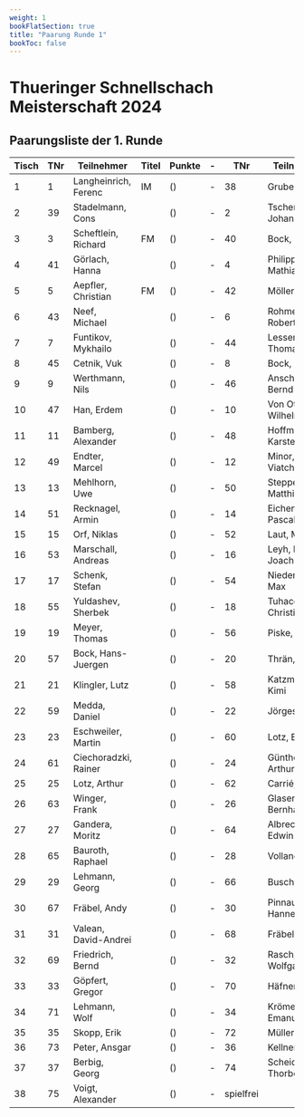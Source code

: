 ```yaml
---
weight: 1
bookFlatSection: true
title: "Paarung Runde 1"
bookToc: false
---
```


# Thueringer Schnellschach Meisterschaft 2024

## Paarungsliste der 1. Runde
| Tisch | TNr | Teilnehmer          | Titel | Punkte | - | TNr | Teilnehmer         | Titel | Punkte | Ergebnis | At. |
|-------|-----|---------------------|-------|--------|---|-----|--------------------|-------|--------|----------|-----|
| 1     | 1   | Langheinrich, Ferenc| IM    | ()     | - | 38  | Grube, Paul        |       | ()     | 1 - 0    |     |
| 2     | 39  | Stadelmann, Cons    |       | ()     | - | 2   | Tschernatsch, Johannes | FM    | ()     | 0 - 1    |     |
| 3     | 3   | Scheftlein, Richard | FM    | ()     | - | 40  | Bock, Leonas       |       | ()     | 1 - 0    |     |
| 4     | 41  | Görlach, Hanna      |       | ()     | - | 4   | Philipp, Mathias   |       | ()     | 0 - 1    |     |
| 5     | 5   | Aepfler, Christian  | FM    | ()     | - | 42  | Möller, Axel       |       | ()     | 1 - 0    |     |
| 6     | 43  | Neef, Michael       |       | ()     | - | 6   | Rohmeiß, Roberto   |       | ()     | 0 - 1    |     |
| 7     | 7   | Funtikov, Mykhailo  |       | ()     | - | 44  | Lesser, Thomas     |       | ()     | 1 - 0    |     |
| 8     | 45  | Cetnik, Vuk         |       | ()     | - | 8   | Bock, Marlon       |       | ()     | 1 - 0    |     |
| 9     | 9   | Werthmann, Nils     |       | ()     | - | 46  | Anschütz, Bernd    |       | ()     | 1 - 0    |     |
| 10    | 47  | Han, Erdem          |       | ()     | - | 10  | Von Otte, Wilhelm  |       | ()     | 0 - 1    |     |
| 11    | 11  | Bamberg, Alexander  |       | ()     | - | 48  | Hoffmann, Karsten  |       | ()     | 1 - 0    |     |
| 12    | 49  | Endter, Marcel      |       | ()     | - | 12  | Minor, Viatcheslav |       | ()     | 0 - 1    |     |
| 13    | 13  | Mehlhorn, Uwe       |       | ()     | - | 50  | Stepper, Matthias  |       | ()     | 1 - 0    |     |
| 14    | 51  | Recknagel, Armin    |       | ()     | - | 14  | Eichenauer, Pascal |       | ()     | 0 - 1    |     |
| 15    | 15  | Orf, Niklas         |       | ()     | - | 52  | Laut, Martin       |       | ()     | 1 - 0    |     |
| 16    | 53  | Marschall, Andreas  |       | ()     | - | 16  | Leyh, Hans-Joachim|       | ()     | 0 - 1    |     |
| 17    | 17  | Schenk, Stefan      |       | ()     | - | 54  | Niedermeyer, Max   |       | ()     | 1 - 0    |     |
| 18    | 55  | Yuldashev, Sherbek  |       | ()     | - | 18  | Tuhacek, Christian |       | ()     | ½ - ½    |     |
| 19    | 19  | Meyer, Thomas       |       | ()     | - | 56  | Piske, Justus      |       | ()     | 1 - 0    |     |
| 20    | 57  | Bock, Hans-Juergen  |       | ()     | - | 20  | Thrän, Uwe         |       | ()     | 0 - 1    |     |
| 21    | 21  | Klingler, Lutz      |       | ()     | - | 58  | Katzmann, Kimi     | +     | ()     | 1 - 0    |     |
| 22    | 59  | Medda, Daniel       |       | ()     | - | 22  | Jörges, Frank      |       | ()     | 0 - 1    |     |
| 23    | 23  | Eschweiler, Martin  |       | ()     | - | 60  | Lotz, Bruno        |       | ()     | ½ - ½    |     |
| 24    | 61  | Ciechoradzki, Rainer|       | ()     | - | 24  | Günther, Arthur    |       | ()     | 0 - 1    |     |
| 25    | 25  | Lotz, Arthur        |       | ()     | - | 62  | Carrié, René       |       | ()     | 1 - 0    |     |
| 26    | 63  | Winger, Frank       |       | ()     | - | 26  | Glaser, Bernhard   |       | ()     | 0 - 1    |     |
| 27    | 27  | Gandera, Moritz     |       | ()     | - | 64  | Albrecht, Edwin    |       | ()     | 1 - 0    |     |
| 28    | 65  | Bauroth, Raphael    |       | ()     | - | 28  | Volland, Ralf      |       | ()     | ½ - ½    |     |
| 29    | 29  | Lehmann, Georg      |       | ()     | - | 66  | Busch, Leon        |       | ()     | 1 - 0    |     |
| 30    | 67  | Fräbel, Andy        |       | ()     | - | 30  | Pinnau, Hannes     |       | ()     | 0 - 1    |     |
| 31    | 31  | Valean, David-Andrei|       | ()     | - | 68  | Fräbel, Miro       |       | ()     | 1 - 0    |     |
| 32    | 69  | Friedrich, Bernd    |       | ()     | - | 32  | Rasch, Wolfgang    |       | ()     | 1 - 0    |     |
| 33    | 33  | Göpfert, Gregor     |       | ()     | - | 70  | Häfner, Tim        |       | ()     | 1 - 0    |     |
| 34    | 71  | Lehmann, Wolf       |       | ()     | - | 34  | Krömer, Emanuel    |       | ()     | 0 - 1    |     |
| 35    | 35  | Skopp, Erik         |       | ()     | - | 72  | Müller, Jens       |       | ()     | 1 - 0    |     |
| 36    | 73  | Peter, Ansgar       |       | ()     | - | 36  | Kellner, Rene      |       | ()     | 0 - 1    |     |
| 37    | 37  | Berbig, Georg       |       | ()     | - | 74  | Scheidig, Thorben  |       | ()     | 1 - 0    |     |
| 38    | 75  | Voigt, Alexander    |       | ()     | - | spielfrei            |       | ()     | + - -    |     |
